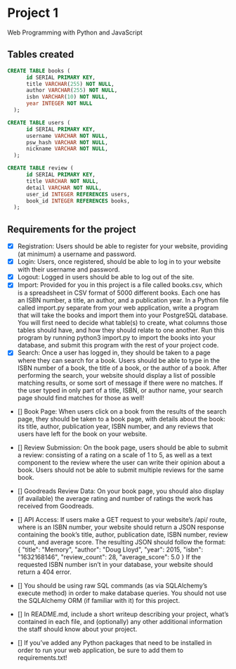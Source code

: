 # Project 1

Web Programming with Python and JavaScript

## Tables created

```SQL
CREATE TABLE books (
      id SERIAL PRIMARY KEY,
      title VARCHAR(255) NOT NULL,
      author VARCHAR(255) NOT NULL,
      isbn VARCHAR(10) NOT NULL,
      year INTEGER NOT NULL
  );
```

```SQL
CREATE TABLE users (
      id SERIAL PRIMARY KEY,
      username VARCHAR NOT NULL,
      psw_hash VARCHAR NOT NULL,
      nickname VARCHAR NOT NULL,
  );
```

```SQL
CREATE TABLE review (
      id SERIAL PRIMARY KEY,
      title VARCHAR NOT NULL,
      detail VARCHAR NOT NULL,
      user_id INTEGER REFERENCES users,
      book_id INTEGER REFERENCES books,
  );
```

## Requirements for the project

- [x] Registration: Users should be able to register for your website, providing (at minimum) a username and password.
- [x] Login: Users, once registered, should be able to log in to your website with their username and password.
- [x] Logout: Logged in users should be able to log out of the site.
- [x] Import: Provided for you in this project is a file called books.csv, which is a spreadsheet in CSV format of 5000 different books. Each one has an ISBN number, a title, an author, and a publication year. In a Python file called import.py separate from your web application, write a program that will take the books and import them into your PostgreSQL database. You will first need to decide what table(s) to create, what columns those tables should have, and how they should relate to one another. Run this program by running python3 import.py to import the books into your database, and submit this program with the rest of your project code.
- [x] Search: Once a user has logged in, they should be taken to a page where they can search for a book. Users should be able to type in the ISBN number of a book, the title of a book, or the author of a book. After performing the search, your website should display a list of possible matching results, or some sort of message if there were no matches. If the user typed in only part of a title, ISBN, or author name, your search page should find matches for those as well!
- [] Book Page: When users click on a book from the results of the search page, they should be taken to a book page, with details about the book: its title, author, publication year, ISBN number, and any reviews that users have left for the book on your website.
- [] Review Submission: On the book page, users should be able to submit a review: consisting of a rating on a scale of 1 to 5, as well as a text component to the review where the user can write their opinion about a book. Users should not be able to submit multiple reviews for the same book.
- [] Goodreads Review Data: On your book page, you should also display (if available) the average rating and number of ratings the work has received from Goodreads.
- [] API Access: If users make a GET request to your website’s /api/<isbn> route, where <isbn> is an ISBN number, your website should return a JSON response containing the book’s title, author, publication date, ISBN number, review count, and average score. The resulting JSON should follow the format:
  {
  "title": "Memory",
  "author": "Doug Lloyd",
  "year": 2015,
  "isbn": "1632168146",
  "review_count": 28,
  "average_score": 5.0
  }
  If the requested ISBN number isn’t in your database, your website should return a 404 error.

- [] You should be using raw SQL commands (as via SQLAlchemy’s execute method) in order to make database queries. You should not use the SQLAlchemy ORM (if familiar with it) for this project.
- [] In README.md, include a short writeup describing your project, what’s contained in each file, and (optionally) any other additional information the staff should know about your project.
- [] If you’ve added any Python packages that need to be installed in order to run your web application, be sure to add them to requirements.txt!
